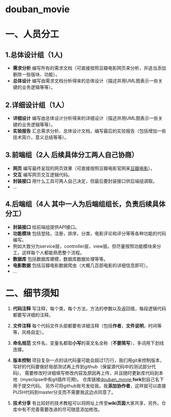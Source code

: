 # douban_movie

一、人员分工
===

1.总体设计组（1人)
---

- **需求分析** 编写所有的需求文档（可直接按照豆瓣电影网页来分析，并适当添加删除一些版块、功能）。
- **总体设计** 编写由需求文档分析得来的总体设计（描述并用UML图表示一些关键的业务逻辑等等）。


2.详细设计组（1人）
---

- **详细设计** 编写由总体设计分析得来的详细设计（描述并用UML图表示一些关键的业务逻辑等等）。
- **实验报告** 汇总需求分析、总体设计文档，编写最后的实验报告（包括增加一些技术简介，意义总结等等）。

3.前端组（2人 后续具体分工两人自己协商）
---

- **网页** 编写最终呈现的网页效果（可直接按照豆瓣电影官网来[豆瓣电影](https://movie.douban.com/)）。
- **交互** 编写网页交互逻辑代码。
- **封装接口** 用什么工具可两人自己决定，但最后要封装接口供后端组调取。
- ...

4.后端组（4人 其中一人为后端组组长，负责后续具体分工）
---

- **封装接口** 给前端组提供API接口。
- **功能模块** 包括登陆，注册，排序，分类，电影评论和评分等等各种功能的代码编写。
- 例如大致分为service层，controller层，view层。但尽量按照功能模块来分工，这样每个人都能熟悉整个流程。
- **数据库** 包括数据库建模，数据库数据处理等等。
- **电影数据** 包括豆瓣电影数据爬虫（大概几百部电影的详细信息即可）。
- ...

二、细节须知
===

1. **代码注释** 写注释，每个类，每个方法，方法的参数以及返回值，每段逻辑代码都要写详细的注释。

2. **文件注释** 每个代码文件头部都要有详细注释（包括**作者**，**文件说明**，时间等等，风格自定）。

3. **命名规范** 文件名，变量名都取**小写**的英文名全称（**不要简写**），多词用下划线连接。

4. **版本控制** 项目复杂一点的话代码量可能会超过1万行，我们用git来控制版本，写好的代码要做好局部测试再上传到github（保留源代码中的测试部分代码)，
需要修改时详细填写修改内容及原因再上传，并且随时更新库代码到本地（myeclipse中有git插件可用)。
仓库链接[douban_movie](https://github.com/humingk/douban_movie),**fork**到自己名下用于提交代码。
另外可将github账号发给我，我**添加协作者**，这样就可以直接PUSH代码到master分支而不需要我这边点同意了。

5. **技术分享** 有比较好的技术教程可以将网址上传至**wiki页面**大家共享，另外，仓库中有不完善需要改进的尽可随意添加修改。
